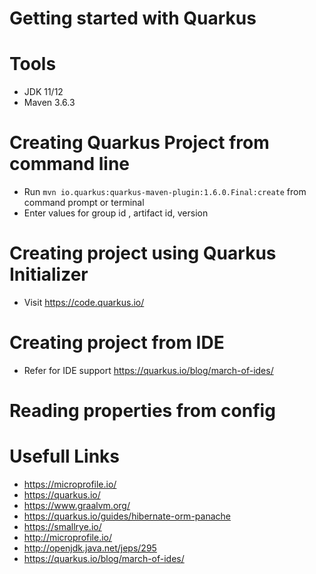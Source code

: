 # Getting started with Quarkus


# Tools
* JDK 11/12
* Maven 3.6.3


# Creating Quarkus Project from command line​
* Run `mvn io.quarkus:quarkus-maven-plugin:1.6.0.Final:create` from command prompt or terminal
* Enter values for group id , artifact id, version

# Creating project using Quarkus Initializer
* Visit https://code.quarkus.io/

# Creating project from IDE 
* Refer for IDE support https://quarkus.io/blog/march-of-ides/

# Reading properties from config




# Usefull Links
* https://microprofile.io/
* https://quarkus.io/
* https://www.graalvm.org/
* https://quarkus.io/guides/hibernate-orm-panache
* https://smallrye.io/
* http://microprofile.io/
* http://openjdk.java.net/jeps/295
* https://quarkus.io/blog/march-of-ides/
